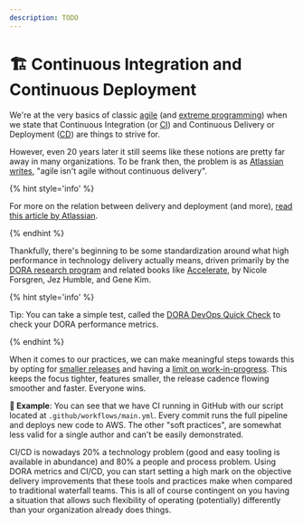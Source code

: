 ```yaml
---
description: TODO
---
```


# 🏗 Continuous Integration and Continuous Deployment

We're at the very basics of classic [agile](https://en.wikipedia.org/wiki/Agile_software_development) (and [extreme programming](https://en.wikipedia.org/wiki/Extreme_programming)) when we state that Continuous Integration (or [CI](https://explainagile.com/agile/xp-extreme-programming/practices/continuous-integration/)) and Continuous Delivery or Deployment ([CD](https://www.atlassian.com/continuous-delivery/continuous-deployment)) are things to strive for.

However, even 20 years later it still seems like these notions are pretty far away in many organizations. To be frank then, the problem is as [Atlassian writes](https://www.atlassian.com/continuous-delivery/principles/why-agile-development-needs-continuous-delivery), "agile isn't agile without continuous delivery".

{% hint style='info' %}

For more on the relation between delivery and deployment (and more), [read this article by Atlassian](https://www.atlassian.com/continuous-delivery/principles/continuous-integration-vs-delivery-vs-deployment).

{% endhint %}

Thankfully, there's beginning to be some standardization around what high performance in technology delivery actually means, driven primarily by the [DORA research program](https://www.devops-research.com/research.html) and related books like [Accelerate](https://www.amazon.com/Accelerate-Software-Performing-Technology-Organizations/dp/1942788339), by Nicole Forsgren, Jez Humble, and Gene Kim.

{% hint style='info' %}

Tip: You can take a simple test, called the [DORA DevOps Quick Check](https://www.devops-research.com/quickcheck.html) to check your DORA performance metrics.

{% endhint %}

When it comes to our practices, we can make meaningful steps towards this by opting for [smaller releases](https://explainagile.com/agile/xp-extreme-programming/practices/small-releases/) and having a [limit on work-in-progress](https://www.atlassian.com/agile/kanban/wip-limits). This keeps the focus tighter, features smaller, the release cadence flowing smoother and faster. Everyone wins.

**🎯 Example**: You can see that we have CI running in GitHub with our script located at `.github/workflows/main.yml`. Every commit runs the full pipeline and deploys new code to AWS. The other "soft practices", are somewhat less valid for a single author and can't be easily demonstrated.

CI/CD is nowadays 20% a technology problem (good and easy tooling is available in abundance) and 80% a people and process problem. Using DORA metrics and CI/CD, you can start setting a high mark on the objective delivery improvements that these tools and practices make when compared to traditional waterfall teams. This is all of course contingent on you having a situation that allows such flexibility of operating (potentially) differently than your organization already does things.
